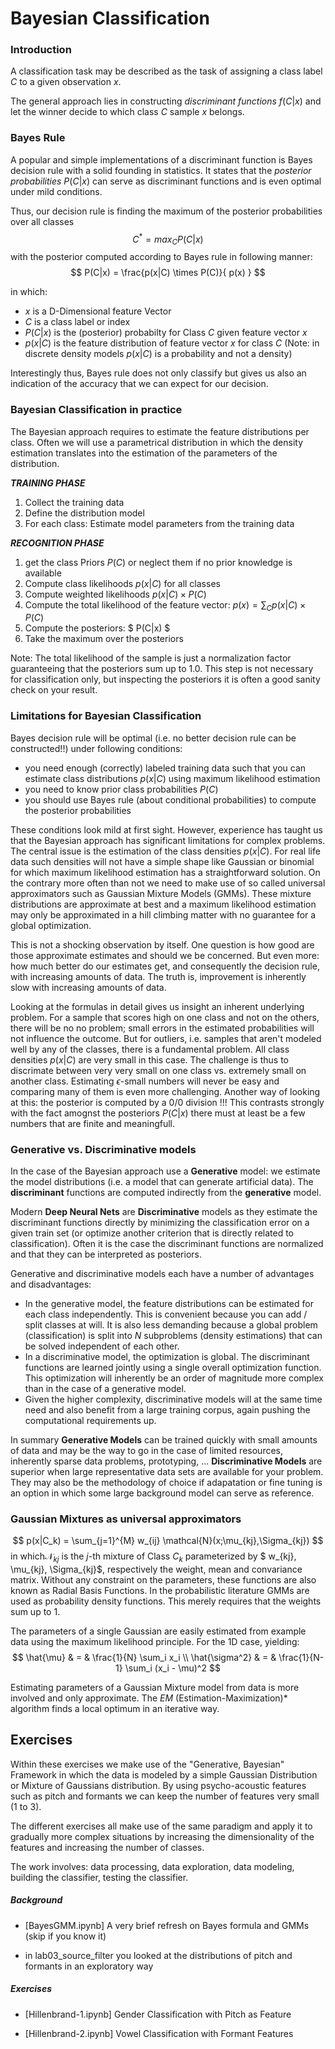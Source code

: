 # Bayesian Classification

### Introduction

A classification task may be described as the task of assigning a class label $C$ to a given observation $x$.

The general approach lies in constructing *discriminant functions* $f(C|x)$ and let the winner decide to which class $C$ sample $x$ belongs.


### Bayes Rule

A popular and simple implementations of a discriminant function is Bayes decision rule with a solid founding in statistics.
It states that the *posterior probabilities* $P(C|x)$ can serve as discriminant functions and is even optimal under mild conditions.

Thus, our decision rule is finding the maximum of the posterior probabilities over all classes 
$$
C^* = max_C P(C|x)
$$
with the posterior computed according to Bayes rule in following manner:
$$
P(C|x) = \frac{p(x|C) \times P(C)}{ p(x) } 
$$

in which:
- $x$ is a D-Dimensional feature Vector
- $C$ is a class label or index
- $P(C|x)$ is the (posterior) probabilty for Class $C$ given feature vector $x$
- $p(x|C)$ is the feature distribution of feature vector $x$ for class $C$   (Note: in discrete density models $p(x|C)$ is a probability and not a density)

Interestingly thus, Bayes rule does not only classify but gives us also an indication of the accuracy that we can expect for our decision.


### Bayesian Classification in practice

The Bayesian approach requires to estimate the feature distributions per class.
Often we will use a parametrical distribution in which the density estimation translates into the estimation of the parameters of the distribution.

***TRAINING PHASE***
1. Collect the training data   
2. Define the distribution model
3. For each class: Estimate model parameters from the training data


***RECOGNITION PHASE***   
1. get the class Priors $P(C)$ or neglect them if no prior knowledge is available
2. Compute class likelihoods  $p(x|C)$ for all classes
3. Compute weighted likelihoods $p(x|C) \times P(C)$
4. Compute the total likelihood of the feature vector: $p(x) = \sum_C p(x|C) \times P(C)$
5. Compute the posteriors: $ P(C|x) $
6. Take the maximum over the posteriors

Note: The total likelihood of the sample is just a normalization factor guaranteeing that the posteriors sum up to 1.0.  This step is not necessary for classification only, but inspecting the posteriors it is often a good sanity check on your result.


### Limitations for Bayesian Classification

Bayes decision rule will be optimal (i.e. no better decision rule can be constructed!!) under following conditions:
- you need enough (correctly) labeled training data such that you can estimate class distributions $p(x|C)$ using maximum likelihood estimation
- you need to know prior class probabilities $P(C)$
- you should use Bayes rule (about conditional probabilities) to compute the posterior probabilities
  
These conditions look mild at first sight.  However, experience has taught us that the Bayesian approach has significant limitations for complex problems.
The central issue is the estimation of the class densities $p(x|C)$.  For real life data such densities will not have a simple shape like Gaussian or binomial for which maximum likelihood estimation has a straightforward solution.
On the contrary more often than not we need to make use of so called universal approximators such as Gaussian Mixture Models (GMMs).   These mixture distributions are approximate at best and a maximum likelihood estimation may only be approximated in a hill climbing matter with no guarantee for a global optimization.

This is not a shocking observation by itself.  One question is how good are those approximate estimates and should we be concerned.  But even more: how much better do our estimates get, and consequently the decision rule, with increasing amounts of data.   The truth is, improvement is inherently slow with increasing amounts of data.

Looking at the formulas in detail gives us insight an inherent underlying problem.
For a sample that scores high on one class and not on the others, there will be no no problem; small errors in the estimated probabilities will not influence the outcome.   But for outliers, i.e. samples that aren't modeled well by any of the classes, there is a fundamental problem.   All class densities $p(x|C)$ are very small in this case. The challenge is thus to discrimate between very very small on one class vs. extremely small on another class.  Estimating $\epsilon$-small numbers will never be easy and comparing many of them is even more challenging.
Another way of looking at this: the posterior is computed by a 0/0 division !!!
This contrasts strongly with the fact amognst the posteriors $P(C|x)$ there must at least be a few numbers that are finite and meaningfull.


### Generative vs. Discriminative models

In the case of the Bayesian approach use a **Generative** model: we estimate the model distributions (i.e. a model that can generate artificial data).
The **discriminant** functions are computed indirectly from the **generative** model.

Modern **Deep Neural Nets** are **Discriminative** models as they estimate the discriminant functions directly by minimizing the classification error on a given train set (or optimize another criterion that is directly related to classification).  Often it is the case the discriminant functions are normalized and that they can be interpreted as posteriors.

Generative and discriminative models each have a number of advantages and disadvantages:
- In the generative model, the feature distributions can be estimated for each class independently.  This is convenient because you can add / split classes at will.   It is also less demanding because a global problem (classification) is split into $N$ subproblems (density estimations) that can be solved independent of each other.
- In a discriminative model, the optimization is global.  The discriminant functions are learned jointly using a single overall optimization function.
This optimization will inherently be an order of magnitude more complex than in the case of a generative model.
- Given the higher complexity, discriminative models will at the same time need and also benefit from a large training corpus, again pushing the computational requirements up.

In summary **Generative Models** can be trained quickly with small amounts of data and may be the way to go in the case of limited resources, inherently sparse data problems, prototyping, ...   **Discriminative Models** are superior when large representative data sets are available for your problem.   They may also be the methodology of choice if adapatation or fine tuning is an option in which some large background model can serve as reference.




### Gaussian Mixtures as universal approximators

$$ p(x|C_k) = \sum_{j=1}^{M} w_{ij} \mathcal{N}(x;\mu_{kj},\Sigma_{kj}) 
$$
in which$\mathcal{N}_{kj}$ is the $j$-th mixture of Class $C_k$
parameterized by $ w_{kj}, \mu_{kj}, \Sigma_{kj}$, respectively the weight, mean and convariance matrix.   Without any constraint on the parameters, these functions are also known as Radial Basis Functions.   In the probabilistic literature GMMs are used as probability density functions.  This merely requires that the weights sum up to 1.

The parameters of a single Gaussian are easily estimated from example data using the maximum likelihood principle.  For the 1D case, yielding:
$$
\hat{\mu} & = & \frac{1}{N} \sum_i x_i \\   
\hat{\sigma^2} & = & \frac{1}{N-1} \sum_i (x_i - \mu)^2
$$

Estimating parameters of a Gaussian Mixture model from data is more involved and only approximate.  The *EM* (Estimation-Maximization)* algorithm finds a local optimum in an iterative way.









## Exercises

Within these exercises we make use of the "Generative, Bayesian" Framework in which the data is modeled  by a simple Gaussian  Distribution or Mixture of Gaussians distribution.
By using psycho-acoustic features such as pitch and formants we can keep the number of features very small (1 to 3).

The different exercises all make use of the same paradigm and apply it to gradually more complex situations by increasing the dimensionality of the features and increasing the number of classes.

The work involves: data processing, data exploration, data modeling, building the classifier, testing the classifier.


##### Background

- [BayesGMM.ipynb]        A very brief refresh on Bayes formula and GMMs (skip if you know it)

- in lab03_source_filter  you looked at the distributions of pitch and formants in an exploratory way


##### Exercises

- [Hillenbrand-1.ipynb]   Gender Classification with Pitch as Feature

- [Hillenbrand-2.ipynb]   Vowel Classification with Formant Features


